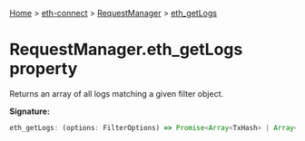 [Home](./index) &gt; [eth-connect](./eth-connect.md) &gt; [RequestManager](./eth-connect.requestmanager.md) &gt; [eth\_getLogs](./eth-connect.requestmanager.eth_getlogs.md)

# RequestManager.eth\_getLogs property

Returns an array of all logs matching a given filter object.

**Signature:**
```javascript
eth_getLogs: (options: FilterOptions) => Promise<Array<TxHash> | Array<FilterChange>>
```
